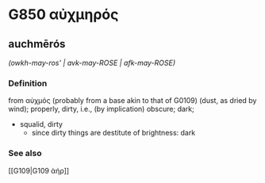 # G850 αὐχμηρός

## auchmērós

_(owkh-may-ros' | avk-may-ROSE | afk-may-ROSE)_

### Definition

from αὐχμός (probably from a base akin to that of G0109) (dust, as dried by wind); properly, dirty, i.e., (by implication) obscure; dark; 

- squalid, dirty
  - since dirty things are destitute of brightness: dark

### See also

[[G109|G109 ἀήρ]]

